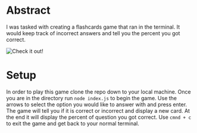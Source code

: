 # Abstract

I was tasked with creating a flashcards game that ran in the terminal. It would keep track of incorrect answers and tell you the percent you got correct.

![Check it out!](https://media.giphy.com/media/YLZrxFH0XPhIfJD4Dz/giphy.gif)

# Setup

In order to play this game clone the repo down to your local machine. Once you are in the directory run ```node index.js``` to begin the game. Use the arrows to select the option you would like to answer with and press enter. The game will tell you if it is correct or incorrect and display a new card. At the end it will display the percent of question you got correct. Use ```cmnd + c``` to exit the game and get back to your normal terminal.
